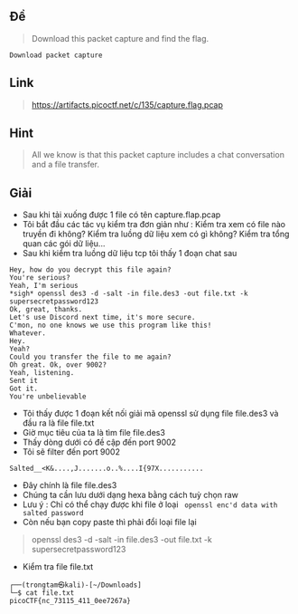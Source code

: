 ## Đề 
> Download this packet capture and find the flag.

    Download packet capture
## Link 
> https://artifacts.picoctf.net/c/135/capture.flag.pcap
## Hint 
> All we know is that this packet capture includes a chat conversation and a file transfer.
## Giải 
- Sau khi tải xuống được 1 file có tên capture.flap.pcap
- Tôi bắt đầu các tác vụ kiểm tra đơn giản như : Kiểm tra xem có file nào truyền đi không? Kiểm tra luồng dữ liệu xem có gì không? Kiểm tra tổng quan các gói dữ liệu...
- Sau khi kiểm tra luồng dữ liệu tcp tôi thấy 1 đoạn chat sau 
```text
Hey, how do you decrypt this file again?
You're serious?
Yeah, I'm serious
*sigh* openssl des3 -d -salt -in file.des3 -out file.txt -k supersecretpassword123
Ok, great, thanks.
Let's use Discord next time, it's more secure.
C'mon, no one knows we use this program like this!
Whatever.
Hey.
Yeah?
Could you transfer the file to me again?
Oh great. Ok, over 9002?
Yeah, listening.
Sent it
Got it.
You're unbelievable
```
- Tôi thấy được 1 đoạn kết nối giải mã openssl sử dụng file file.des3 và đầu ra là file file.txt
- Giờ mục tiêu của ta là tìm file file.des3
- Thấy dòng dưới có đề cập đến port 9002
- Tôi sẽ filter đến port 9002
```text
Salted__<K&....,J.......o..%....I{97X...........
```
- Đây chính là file file.des3
- Chúng ta cần lưu dưới dạng hexa bằng cách tuỳ chọn raw
- Lưu ý : Chỉ có thể chạy được khi file ở loại ` openssl enc'd data with salted password`
- Còn nếu bạn copy paste thì phải đổi loại file lại
> openssl des3 -d -salt -in file.des3 -out file.txt -k supersecretpassword123 
- Kiểm tra file file.txt
```text
┌──(trongtam㉿kali)-[~/Downloads]
└─$ cat file.txt 
picoCTF{nc_73115_411_0ee7267a}    
```